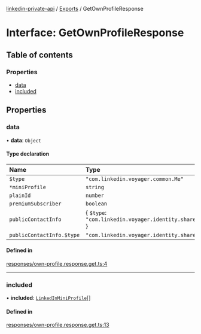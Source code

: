 [linkedin-private-api](../README.md) / [Exports](../modules.md) / GetOwnProfileResponse

# Interface: GetOwnProfileResponse

## Table of contents

### Properties

- [data](GetOwnProfileResponse.md#data)
- [included](GetOwnProfileResponse.md#included)

## Properties

### data

• **data**: `Object`

#### Type declaration

| Name | Type |
| :------ | :------ |
| `$type` | ``"com.linkedin.voyager.common.Me"`` |
| `*miniProfile` | `string` |
| `plainId` | `number` |
| `premiumSubscriber` | `boolean` |
| `publicContactInfo` | { `$type`: ``"com.linkedin.voyager.identity.shared.PublicContactInfo"``  } |
| `publicContactInfo.$type` | ``"com.linkedin.voyager.identity.shared.PublicContactInfo"`` |

#### Defined in

[responses/own-profile.response.get.ts:4](https://github.com/SkyberSolutions/linkedin-private-api/blob/2fe9e6a/src/responses/own-profile.response.get.ts#L4)

___

### included

• **included**: [`LinkedInMiniProfile`](LinkedInMiniProfile.md)[]

#### Defined in

[responses/own-profile.response.get.ts:13](https://github.com/SkyberSolutions/linkedin-private-api/blob/2fe9e6a/src/responses/own-profile.response.get.ts#L13)
